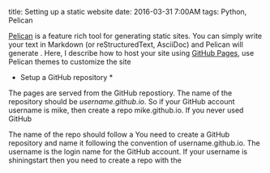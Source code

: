 title: Setting up a static website 
date: 2016-03-31 7:00AM
tags: Python, Pelican

[Pelican](http://blog.getpelican.com/) is a feature rich tool for generating static sites. You can simply write your
text in Markdown (or reStructuredText, AsciiDoc) and Pelican will generate . Here, I describe how to host your site using [GitHub Pages](https://pages.github.com/), use Pelican themes to customize the site

* Setup a GitHub repository *

The pages are served from the GitHub repostiory. The name of the repository should be *username.github.io*. So if your GitHub account username is mike, then create a repo mike.github.io. If you never used GitHub

The name of the repo should follow a You need to create a GitHub repository and name it following the convention of username.github.io. The username is the login name for the GitHub account. If your username is shiningstart then you need to create a repo with the 

